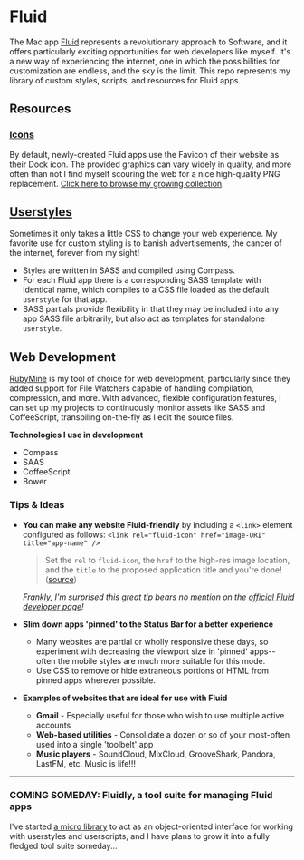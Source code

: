 # Fluid
The Mac app [Fluid](http://fluidapp.com/) represents a revolutionary approach to Software, and it offers particularly exciting opportunities for web developers like myself. It's a new way of experiencing the internet, one in which the possibilities for customization are endless, and the sky is the limit. This repo represents my library of custom styles, scripts, and resources for Fluid apps.

## Resources

### [Icons](app-icons/)
By default, newly-created Fluid apps use the Favicon of their website as their Dock icon. The provided graphics can vary widely in quality, and more often than not I find myself  scouring the web for a nice high-quality PNG replacement. [Click here to browse my growing collection][my collection].

## [Userstyles](userstyles/)
Sometimes it only takes a little CSS to change your web experience. My favorite use for custom styling is to banish  advertisements, the cancer of the internet, forever from my sight!

- Styles are written in SASS and compiled using Compass.
- For each Fluid app there is a corresponding SASS template with identical name, which compiles to a CSS file loaded as the default `userstyle` for that app.
- SASS partials provide flexibility in that they may be included into any app SASS file arbitrarily, but also act as templates for standalone `userstyle`.

## Web Development 
[RubyMine](http://www.jetbrains.com/ruby/) is my tool of choice for web development, particularly since they added support for File Watchers capable of handling compilation, compression, and more. With advanced, flexible configuration features, I can set up my projects to continuously monitor assets like SASS and CoffeeScript, transpiling on-the-fly as I edit the source files.

**Technologies I use in development**

- Compass
- SAAS
- CoffeeScript
- Bower

### Tips & Ideas
- **You can make any website Fluid-friendly** by including a `<link>` element configured as follows:
    `<link rel="fluid-icon" href="image-URI" title="app-name" />`
    > Set the `rel` to `fluid-icon`, the `href` to the high-res image location, and the `title` to the proposed application title and you're done! ([source](http://davidwalsh.name/fluid-app))

    *Frankly, I'm surprised this great tip bears no mention on the [official Fluid developer page]!*

- **Slim down apps 'pinned' to the Status Bar for a better experience**
    - Many websites are partial or wholly responsive these days, so experiment with decreasing the viewport size in 'pinned' apps--often the mobile styles are much more suitable for this mode.
    - Use CSS to remove or hide extraneous portions of HTML from pinned apps wherever possible.
    
- **Examples of websites that are ideal for use with Fluid**
    - **Gmail** - Especially useful for those who wish to use multiple active accounts
    - **Web-based utilities** - Consolidate a dozen or so of your most-often used into a single 'toolbelt' app
    - **Music players** - SoundCloud, MixCloud, GrooveShark, Pandora, LastFM, etc. Music is life!!!

---

### COMING SOMEDAY: Fluidly, a tool suite for managing Fluid apps
I've started [a micro library](https://github.com/SteveBenner/fluidly) to act as an object-oriented interface for working with userstyles and userscripts, and I have plans to grow it into a fully fledged tool suite someday...

[official Fluid developer page]:http://fluidapp.com/developer/
[my collection]:app-icons/README.md